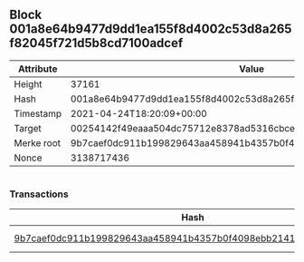 ## Block 001a8e64b9477d9dd1ea155f8d4002c53d8a265f82045f721d5b8cd7100adcef

Attribute | Value
--- | ---
Height | 37161
Hash | 001a8e64b9477d9dd1ea155f8d4002c53d8a265f82045f721d5b8cd7100adcef
Timestamp | 2021-04-24T18:20:09+00:00
Target | 00254142f49eaaa504dc75712e8378ad5316cbcead634704b3734b6271167cc4
Merke root | 9b7caef0dc911b199829643aa458941b4357b0f4098ebb2141a6092e669efc8b
Nonce | 3138717436

```

```

### Transactions

Hash | Amount
--- | ---
[9b7caef0dc911b199829643aa458941b4357b0f4098ebb2141a6092e669efc8b](9b7caef0dc911b199829643aa458941b4357b0f4098ebb2141a6092e669efc8b.md) | 10.00000000 SKEPTI 
